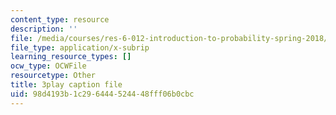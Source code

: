 ```yaml
---
content_type: resource
description: ''
file: /media/courses/res-6-012-introduction-to-probability-spring-2018/98d4193b1c296444524448fff06b0cbc_wOmfOJyxZ6M.srt
file_type: application/x-subrip
learning_resource_types: []
ocw_type: OCWFile
resourcetype: Other
title: 3play caption file
uid: 98d4193b-1c29-6444-5244-48fff06b0cbc
---
```

